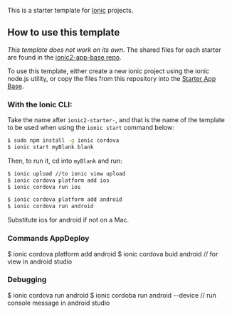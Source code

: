 This is a starter template for [Ionic](http://ionicframework.com/docs/) projects.

## How to use this template

*This template does not work on its own*. The shared files for each starter are found in the [ionic2-app-base repo](https://github.com/ionic-team/ionic2-app-base).

To use this template, either create a new ionic project using the ionic node.js utility, or copy the files from this repository into the [Starter App Base](https://github.com/ionic-team/ionic2-app-base).

### With the Ionic CLI:

Take the name after `ionic2-starter-`, and that is the name of the template to be used when using the `ionic start` command below:

```bash
$ sudo npm install -g ionic cordova
$ ionic start myBlank blank
```

Then, to run it, cd into `myBlank` and run:

```bash
$ ionic upload //to ionic view upload
$ ionic cordova platform add ios
$ ionic cordova run ios

$ ionic cordova platform add android
$ ionic cordova run android
```

Substitute ios for android if not on a Mac.

### Commands AppDeploy

$ ionic cordova platform add android
$ ionic cordova buid android // for view in android studio

### Debugging
$ ionic cordova run android
$ ionic cordoba run android --device // run console message in android studio






